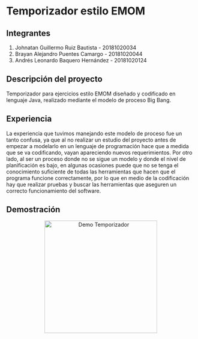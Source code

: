 # Temporizador estilo EMOM

<h2>Integrantes</h2>

<ol>
  <li>Johnatan Guillermo Ruiz Bautista - 20181020034</li>
  <li>Brayan Alejandro Puentes Camargo - 20181020044</li>
  <li>Andrés Leonardo Baquero Hernández - 20181020124</li>
</ol>

<h2>Descripción del proyecto</h2>
<p>Temporizador para ejercicios estilo EMOM diseñado y codificado en lenguaje Java, realizado mediante el modelo de proceso Big Bang.</p>

<h2>Experiencia</h2>
<p>La experiencia que tuvimos manejando este modelo de proceso fue un tanto confusa, 
ya que al no realizar un estudio del proyecto antes de empezar a modelarlo en un lenguaje de programación hace que a medida que se va codificando, 
vayan apareciendo nuevos requerimientos. Por otro lado, al ser un proceso donde no se sigue un modelo y donde el nivel de planificación es bajo, en algunas ocasiones
puede que no se tenga el conocimiento suficiente de todas las herramientas que hacen que el programa funcione correctamente, por lo que en medio de la codificación
hay que realizar pruebas y buscar las herramientas que aseguren un correcto funcionamiento del software.</p>

<h2>Demostración</h2>
<div>
  <p style='text-align: center;'>
    <img src="https://user-images.githubusercontent.com/62530365/114047280-2ecda700-984f-11eb-9fe2-98c96c826861.jpg" alt="Demo Temporizador" width="300px">
  </p>
</div>

